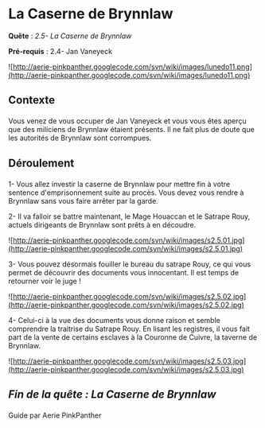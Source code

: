 # La Caserne de Brynnlaw #


<p><b>Quête</b> :<em> 2.5- La Caserne de Brynnlaw</em> </p>
<p><b>Pré-requis</b> : 2.4- Jan Vaneyeck</p>

![http://aerie-pinkpanther.googlecode.com/svn/wiki/images/lunedo11.png](http://aerie-pinkpanther.googlecode.com/svn/wiki/images/lunedo11.png)

## <p><span>Contexte</span></p> ##

Vous venez de vous occuper de Jan Vaneyeck et vous vous êtes aperçu que des miliciens de Brynnlaw étaient présents. Il ne fait plus de doute que les autorités de Brynnlaw sont corrompues.

## <p>Déroulement</p> ##

1- Vous allez investir la caserne de Brynnlaw pour mettre fin à votre sentence d'emprisonnement suite au procès. Vous devez vous rendre à Brynnlaw sans vous faire arrêter par la garde.

2- Il va falloir se battre maintenant, le Mage Houaccan et le Satrape Rouy, actuels dirigeants de Brynnlaw sont prêts à en découdre.

![http://aerie-pinkpanther.googlecode.com/svn/wiki/images/s2.5.01.jpg](http://aerie-pinkpanther.googlecode.com/svn/wiki/images/s2.5.01.jpg)

3- Vous pouvez désormais fouiller le bureau du satrape Rouy, ce qui vous permet de découvrir des documents vous innocentant. Il est temps de retourner voir le juge !

![http://aerie-pinkpanther.googlecode.com/svn/wiki/images/s2.5.02.jpg](http://aerie-pinkpanther.googlecode.com/svn/wiki/images/s2.5.02.jpg)

4- Celui-ci à la vue des documents vous donne raison et semble comprendre la traitrise du Satrape Rouy. En lisant les registres, il vous fait part de la vente de certains esclaves à la Couronne de Cuivre, la taverne de Brynnlaw.

![http://aerie-pinkpanther.googlecode.com/svn/wiki/images/s2.5.03.jpg](http://aerie-pinkpanther.googlecode.com/svn/wiki/images/s2.5.03.jpg)


## <p><em>Fin de la quête : La Caserne de Brynnlaw</em></h2>
Guide par Aerie PinkPanther